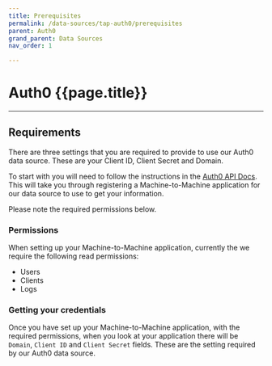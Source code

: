 ```yaml
---
title: Prerequisites
permalink: /data-sources/tap-auth0/prerequisites
parent: Auth0
grand_parent: Data Sources
nav_order: 1

---
```


# Auth0 {{page.title}}

---

## Requirements

There are three settings that you are required to provide to use our Auth0 data source. These are your Client ID, Client Secret and Domain.

To start with you will need to follow the instructions in the [Auth0 API Docs](https://auth0.com/docs/get-started/auth0-overview/create-applications/machine-to-machine-apps). This will take you through registering a Machine-to-Machine application for our data source to use to get your information.

Please note the required permissions below.

### Permissions

When setting up your Machine-to-Machine application, currently the we require the following read permissions:
- Users
- Clients
- Logs

### Getting your credentials

 Once you have set up your Machine-to-Machine application, with the required permissions, when you look at your application there will be `Domain`, `Client ID` and `Client Secret` fields. These are the setting required by our Auth0 data source.
